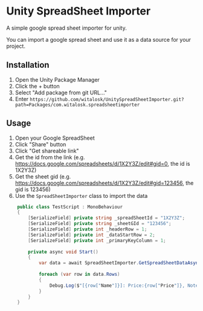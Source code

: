 # Unity SpreadSheet Importer
A simple google spread sheet importer for unity.

You can import a google spread sheet and use it as a data source for your project.

## Installation
1. Open the Unity Package Manager
2. Click the + button
3. Select "Add package from git URL..."
4. Enter `https://github.com/witalosk/UnitySpreadSheetImporter.git?path=Packages/com.witalosk.spreadsheetimporter`

## Usage
1. Open your Google SpreadSheet
2. Click "Share" button
3. Click "Get shareable link"
4. Get the id from the link (e.g. https://docs.google.com/spreadsheets/d/1X2Y3Z/edit#gid=0, the id is 1X2Y3Z)
5. Get the sheet gid (e.g. https://docs.google.com/spreadsheets/d/1X2Y3Z/edit#gid=123456, the gid is 123456)
6. Use the `SpreadSheetImporter` class to import the data

```csharp
    public class TestScript : MonoBehaviour
    {
        [SerializeField] private string _spreadSheetId = "1X2Y3Z";
        [SerializeField] private string _sheetGId = "123456";
        [SerializeField] private int _headerRow = 1;
        [SerializeField] private int _dataStartRow = 2;
        [SerializeField] private int _primaryKeyColumn = 1;
        
        private async void Start()
        {
            var data = await SpreadSheetImporter.GetSpreadSheetDataAsync(_spreadSheetId, _sheetGId, _headerRow, _dataStartRow, _primaryKeyColumn);
            
            foreach (var row in data.Rows)
            {
                Debug.Log($"[{row["Name"]}]: Price:{row["Price"]}, Note:{row["Note"]}");
            }
        }
    }
```